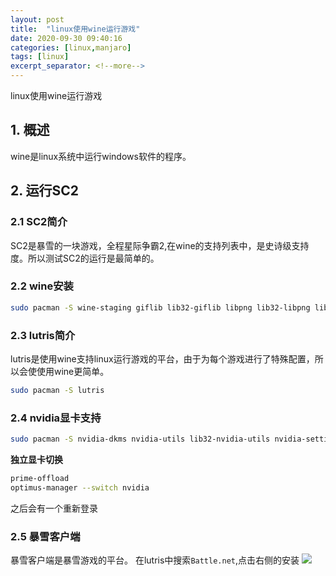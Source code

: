 ```yaml
---
layout: post
title:  "linux使用wine运行游戏"
date: 2020-09-30 09:40:16
categories: [linux,manjaro]
tags: [linux]
excerpt_separator: <!--more-->
---
```

linux使用wine运行游戏
<!--more-->

## 1. 概述
wine是linux系统中运行windows软件的程序。

## 2. 运行SC2

### 2.1 SC2简介
SC2是暴雪的一块游戏，全程星际争霸2,在wine的支持列表中，是史诗级支持度。所以测试SC2的运行是最简单的。

### 2.2 wine安装
```bash
sudo pacman -S wine-staging giflib lib32-giflib libpng lib32-libpng libldap lib32-libldap gnutls lib32-gnutls mpg123 lib32-mpg123 openal lib32-openal v4l-utils lib32-v4l-utils libpulse lib32-libpulse libgpg-error lib32-libgpg-error alsa-plugins lib32-alsa-plugins alsa-lib lib32-alsa-lib libjpeg-turbo lib32-libjpeg-turbo sqlite lib32-sqlite libxcomposite lib32-libxcomposite libxinerama lib32-libgcrypt libgcrypt lib32-libxinerama ncurses lib32-ncurses opencl-icd-loader lib32-opencl-icd-loader libxslt lib32-libxslt libva lib32-libva gtk3 lib32-gtk3 gst-plugins-base-libs lib32-gst-plugins-base-libs vulkan-icd-loader lib32-vulkan-icd-loader
```

### 2.3 lutris简介
lutris是使用wine支持linux运行游戏的平台，由于为每个游戏进行了特殊配置，所以会使使用wine更简单。

```bash
sudo pacman -S lutris
```

### 2.4 nvidia显卡支持
```bash
sudo pacman -S nvidia-dkms nvidia-utils lib32-nvidia-utils nvidia-settings vulkan-icd-loader lib32-vulkan-icd-loader
```

**独立显卡切换**
```bash
prime-offload
optimus-manager --switch nvidia
```
之后会有一个重新登录

### 2.5 暴雪客户端
暴雪客户端是暴雪游戏的平台。
在lutris中搜索`Battle.net`,点击右侧的安装
![](/images/深度截图_选择区域_20201001101318.png)